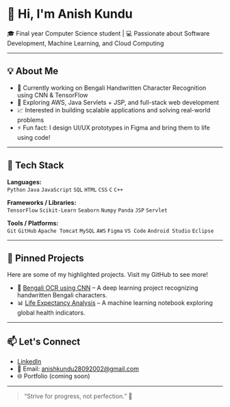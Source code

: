 # 👋 Hi, I'm Anish Kundu

🎓 Final year Computer Science student | 💻 Passionate about Software Development, Machine Learning, and Cloud Computing

---

## 💡 About Me

- 🔭 Currently working on Bengali Handwritten Character Recognition using CNN & TensorFlow  
- 🌱 Exploring AWS, Java Servlets + JSP, and full-stack web development  
- 📈 Interested in building scalable applications and solving real-world problems  
- ⚡ Fun fact: I design UI/UX prototypes in Figma and bring them to life using code!

---

## 🚀 Tech Stack

**Languages:**  
`Python` `Java` `JavaScript` `SQL` `HTML` `CSS` `C` `C++`

**Frameworks / Libraries:**  
`TensorFlow` `Scikit-Learn` `Seaborn` `Numpy` `Panda` `JSP` `Servlet`

**Tools / Platforms:**  
`Git` `GitHub` `Apache Tomcat` `MySQL` `AWS` `Figma` `VS Code` `Android Studio` `Eclipse`

---

## 📌 Pinned Projects

Here are some of my highlighted projects. Visit my GitHub to see more!

- 📝 [Bengali OCR using CNN](https://github.com/anishkundu28/Bengali-OCR) – A deep learning project recognizing handwritten Bengali characters.
- 📊 [Life Expectancy Analysis](https://github.com/anishkundu28/Life-Expectancy-ML) – A machine learning notebook exploring global health indicators.

---

## 📫 Let's Connect

- [LinkedIn](https://www.linkedin.com/in/anishkundu)  
- 📧 Email: anishkundu28092002@gmail.com  
- 🌐 Portfolio (coming soon)

---

> “Strive for progress, not perfection.” 💪
